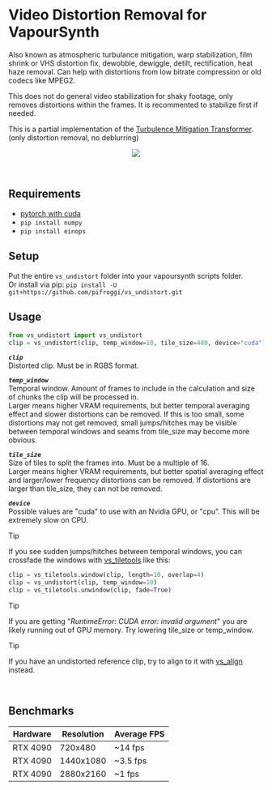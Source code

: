 
























# Video Distortion Removal for VapourSynth
Also known as atmospheric turbulance mitigation, warp stabilization, film shrink or VHS distortion fix, dewobble, dewiggle, detilt, rectification, heat haze removal. Can help with distortions from low bitrate compression or old codecs like MPEG2.

This does not do general video stabilization for shaky footage, only removes distortions within the frames. It is recommented to stabilize first if needed.

This is a partial implementation of the [Turbulence Mitigation Transformer](https://github.com/xg416/TMT). (only distortion removal, no deblurring)

<p align="center">
    <img src="https://github.com/xg416/TMT/blob/main/figs/video_22.gif"/>
</p>

<br />

## Requirements
* [pytorch with cuda](https://pytorch.org/)
* `pip install numpy`
* `pip install einops`

## Setup
Put the entire `vs_undistort` folder into your vapoursynth scripts folder.  
Or install via pip: `pip install -U git+https://github.com/pifroggi/vs_undistort.git`

## Usage

```python
from vs_undistort import vs_undistort
clip = vs_undistort(clip, temp_window=10, tile_size=480, device="cuda")
```

__*`clip`*__  
Distorted clip. Must be in RGBS format.

__*`temp_window`*__  
Temporal window. Amount of frames to include in the calculation and size of chunks the clip will be processed in.  
Larger means higher VRAM requirements, but better temporal averaging effect and slower distortions can be removed. If this is too small, some distortions may not get removed, small jumps/hitches may be visible between temporal windows and seams from tile_size may become more obvious.  

__*`tile_size`*__  
Size of tiles to split the frames into. Must be a multiple of 16.  
Larger means higher VRAM requirements, but better spatial averaging effect and larger/lower frequency distortions can be removed. If distortions are larger than tile_size, they can not be removed.  

__*`device`*__  
Possible values are "cuda" to use with an Nvidia GPU, or "cpu". This will be extremely slow on CPU.

> [!TIP]
> If you see sudden jumps/hitches between temporal windows, you can crossfade the windows with [vs_tiletools](https://github.com/pifroggi/vs_tiletools) like this:
> ```python
> clip = vs_tiletools.window(clip, length=10, overlap=4)
> clip = vs_undistort(clip, temp_window=10)
> clip = vs_tiletools.unwindow(clip, fade=True)
> ```

> [!TIP]
> If you are getting "*RuntimeError: CUDA error: invalid argument*" you are likely running out of GPU memory. Try lowering tile_size or temp_window.

> [!TIP]
> If you have an undistorted reference clip, try to align to it with [vs_align](https://github.com/pifroggi/vs_align) instead.

<br />

## Benchmarks

| Hardware | Resolution  | Average FPS
| -------- | ----------- | -----------
| RTX 4090 | 720x480     | ~14 fps
| RTX 4090 | 1440x1080   | ~3.5 fps
| RTX 4090 | 2880x2160   | ~1 fps
